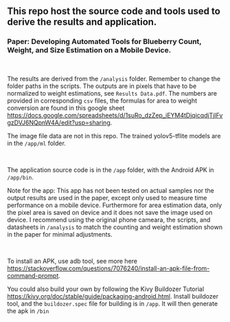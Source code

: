 ## This repo host the source code and tools used to derive the results and application.
### Paper: Developing Automated Tools for Blueberry Count, Weight, and Size Estimation on a Mobile Device.
<br>

The results are derived from the `/analysis` folder. Remember to change the folder paths in the scripts. The outputs are in pixels that have to be normalized to weight estimations, see `Results Data.pdf`. The numbers are provided in corresponding `csv` files, the formulas for area to weight conversion are found in this google sheet https://docs.google.com/spreadsheets/d/1suRo_dzZep_iEYM4tDjqicqdjTjlFvgzDVJ6NQpnW4A/edit?usp=sharing.

The image file data are not in this repo. The trained yolov5-tflite models are in the `/app/ml` folder.

<br>

The application source code is in the `/app` folder, with the Android APK in `/app/bin`. 

Note for the app: This app has not been tested on actual samples nor the output results are used in the paper, except only used to measure time performance on a mobile device. Furthermore for area estimation data, only the pixel area is saved on device and it does not save the image used on device. I recommend using the original phone cameara, the scripts, and datasheets in `/analysis` to match the counting and weight estimation shown in the paper for minimal adjustments.

<br>

To install an APK, use adb tool, see more here https://stackoverflow.com/questions/7076240/install-an-apk-file-from-command-prompt. 

You could also build your own by following the Kivy Buildozer Tutorial https://kivy.org/doc/stable/guide/packaging-android.html. Install buildozer tool, and the `buildozer.spec` file for building is in `/app`. It will then generate the apk in `/bin`

